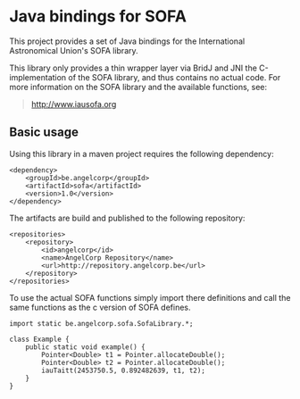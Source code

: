 # Java bindings for SOFA

This project provides a set of Java bindings for the International Astronomical Union's SOFA library. 

This library only provides a thin wrapper layer via BridJ and JNI the C-implementation of the SOFA library, and thus contains no actual code. For more information on the SOFA library and the available functions, see:

> http://www.iausofa.org

## Basic usage

Using this library in a maven project requires the following dependency:

```
<dependency>
	<groupId>be.angelcorp</groupId>
	<artifactId>sofa</artifactId>
    <version>1.0</version>
</dependency>
```

The artifacts are build and published to the following repository:

```
<repositories>
    <repository>
        <id>angelcorp</id>
        <name>AngelCorp Repository</name>
        <url>http://repository.angelcorp.be</url>
    </repository>
</repositories>
```

To use the actual SOFA functions simply import there definitions and call the same functions as the c version of SOFA defines.

```
import static be.angelcorp.sofa.SofaLibrary.*;

class Example {
    public static void example() {
        Pointer<Double> t1 = Pointer.allocateDouble();
        Pointer<Double> t2 = Pointer.allocateDouble();
        iauTaitt(2453750.5, 0.892482639, t1, t2);
    }
}
```
